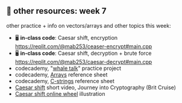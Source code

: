 ## 🤖 other resources: week 7

other practice + info on vectors/arrays and other topics this week:
- 🖥️ **in-class code**: Caesar shift, encryption https://replit.com/@mab253/ceaser-encrypt#main.cpp
- 🖥️ **in-class code**: Caesar shift, decryption + brute force https://replit.com/@mab253/caesar-decrypt#main.cpp
- codecademy, "[whale talk](https://www.codecademy.com/courses/learn-c-plus-plus/projects/cpp-whale-talk)" practice project
- codecademy, [Arrays](https://www.codecademy.com/article/cpp-arrays) reference sheet
- codecademy, [C-strings](https://www.codecademy.com/resources/docs/c/strings) reference sheet
- [Caesar shift](https://www.youtube.com/watch?v=sMOZf4GN3oc&list=PLSQl0a2vh4HA50QhFIirlEZRXG4yjcoGM&) short video, Journey into Cryptography (Brit Cruise)
- [Caesar shift online wheel](https://computerscienced.co.uk/site/caesar-cipher-wheel/caesar-cipher/#google_vignette) illustration
